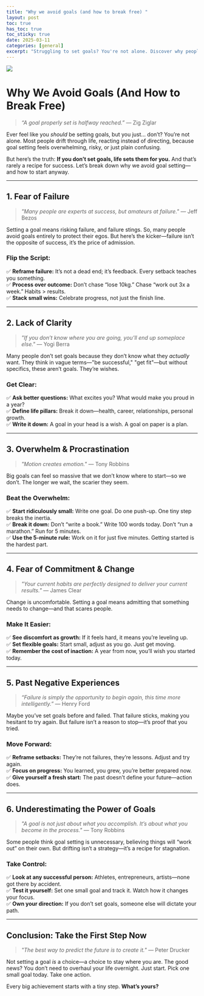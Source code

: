 ```yaml
---
title: "Why we avoid goals (and how to break free) "
layout: post
toc: true
has_toc: true
toc_sticky: true
date: 2025-03-11  
categories: [general]  
excerpt: "Struggling to set goals? You're not alone. Discover why people avoid goal setting and learn practical strategies to overcome fear, overwhelm, and self-doubt to create the life you truly want."
---
```


![](https://i.imgur.com/omalMVK.jpeg)

# **Why We Avoid Goals (And How to Break Free)**  

> *“A goal properly set is halfway reached.”* — Zig Ziglar  

Ever feel like you *should* be setting goals, but you just… don’t? You’re not alone. Most people drift through life, reacting instead of directing, because goal setting feels overwhelming, risky, or just plain confusing.  

But here’s the truth: **If you don’t set goals, life sets them for you.** And that’s rarely a recipe for success. Let’s break down why we avoid goal setting—and how to start anyway.  

---  

## **1. Fear of Failure**  
> *"Many people are experts at success, but amateurs at failure."* — Jeff Bezos  

Setting a goal means risking failure, and failure stings. So, many people avoid goals entirely to protect their egos. But here’s the kicker—failure isn’t the opposite of success, it’s the price of admission.  

### **Flip the Script:**  
✅ **Reframe failure:** It’s not a dead end; it’s feedback. Every setback teaches you something.  
✅ **Process over outcome:** Don’t chase “lose 10kg.” Chase “work out 3x a week.” Habits > results.  
✅ **Stack small wins:** Celebrate progress, not just the finish line.  

---  

## **2. Lack of Clarity**  
> *"If you don’t know where you are going, you’ll end up someplace else."* — Yogi Berra  

Many people don’t set goals because they don’t know what they *actually* want. They think in vague terms—"be successful," "get fit"—but without specifics, these aren’t goals. They’re wishes.  

### **Get Clear:**  
✅ **Ask better questions:** What excites you? What would make you proud in a year?  
✅ **Define life pillars:** Break it down—health, career, relationships, personal growth.  
✅ **Write it down:** A goal in your head is a wish. A goal on paper is a plan.  

---  

## **3. Overwhelm & Procrastination**  
> *"Motion creates emotion."* — Tony Robbins  

Big goals can feel so massive that we don’t know where to start—so we don’t. The longer we wait, the scarier they seem.  

### **Beat the Overwhelm:**  
✅ **Start ridiculously small:** Write one goal. Do one push-up. One tiny step breaks the inertia.  
✅ **Break it down:** Don’t “write a book.” Write 100 words today. Don’t “run a marathon.” Run for 5 minutes.  
✅ **Use the 5-minute rule:** Work on it for just five minutes. Getting started is the hardest part.  

---  

## **4. Fear of Commitment & Change**  
> *"Your current habits are perfectly designed to deliver your current results."* — James Clear  

Change is uncomfortable. Setting a goal means admitting that something needs to change—and that scares people.  

### **Make It Easier:**  
✅ **See discomfort as growth:** If it feels hard, it means you’re leveling up.  
✅ **Set flexible goals:** Start small, adjust as you go. Just get moving.  
✅ **Remember the cost of inaction:** A year from now, you’ll wish you started today.  

---  

## **5. Past Negative Experiences**  
> *“Failure is simply the opportunity to begin again, this time more intelligently.”* — Henry Ford  

Maybe you’ve set goals before and failed. That failure sticks, making you hesitant to try again. But failure isn’t a reason to stop—it’s proof that you tried.  

### **Move Forward:**  
✅ **Reframe setbacks:** They’re not failures, they’re lessons. Adjust and try again.  
✅ **Focus on progress:** You learned, you grew, you’re better prepared now.  
✅ **Give yourself a fresh start:** The past doesn’t define your future—action does.  

---  

## **6. Underestimating the Power of Goals**  
> *"A goal is not just about what you accomplish. It’s about what you become in the process."* — Tony Robbins  

Some people think goal setting is unnecessary, believing things will “work out” on their own. But drifting isn’t a strategy—it’s a recipe for stagnation.  

### **Take Control:**  
✅ **Look at any successful person:** Athletes, entrepreneurs, artists—none got there by accident.  
✅ **Test it yourself:** Set one small goal and track it. Watch how it changes your focus.  
✅ **Own your direction:** If you don’t set goals, someone else will dictate your path.  

---  

## **Conclusion: Take the First Step Now**  
> *"The best way to predict the future is to create it."* — Peter Drucker  

Not setting a goal *is* a choice—a choice to stay where you are. The good news? You don’t need to overhaul your life overnight. Just start. Pick one small goal today. Take one action.  

Every big achievement starts with a tiny step. **What’s yours?**  
